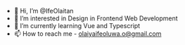 - 👋 Hi, I’m @IfeOlaitan
- 👀 I’m interested in Design in Frontend Web Development
- 🌱 I’m currently learning Vue and Typescript
- 📫 How to reach me - olaiyaifeoluwa.o@gmail.com

<!---
IfeOlaitan/IfeOlaitan is a ✨ special ✨ repository because its `README.md` (this file) appears on your GitHub profile.
You can click the Preview link to take a look at your changes.
--->

